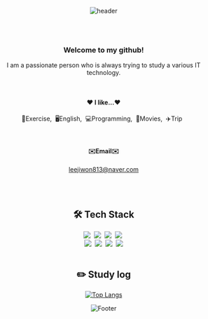 <div align="center"> 

![header](https://capsule-render.vercel.app/api?type=cylinder&color=000000&height=150&section=header&text=Lee&nbsp;Ji&nbsp;Won&fontColor=ffffff&fontSize=70&animation=fadeIn&fontAlignY=55&desc=%20&descAlignY=62&descAlign=62)


<br><br>
### Welcome to my github!
<p>I am a passionate person who is always trying to study a various IT technology. </p>
 <br/>


#### ❤️ I like...❤️
<p>💪Exercise,&nbsp;&nbsp;🖥English,&nbsp;&nbsp;💻Programming,&nbsp;&nbsp;🎥Movies,&nbsp;&nbsp;✈️Trip&nbsp;&nbsp;</p>
 <br/>

#### ✉️Email✉️
leejiwon813@naver.com <br><br><br>
<br>


## 🛠 Tech Stack 
<div><img src="https://img.shields.io/badge/JavaScript-F7DF1E?style=for-the-badge&logo=JavaScript&logoColor=white">&nbsp;
<img src="https://img.shields.io/badge/Python-6DB33F?style=for-the-badge&logo=Python&logoColor=white">&nbsp;
<img src="https://img.shields.io/badge/HTML5-E34F26?style=for-the-badge&logo=HTML5&logoColor=white">&nbsp;
<img src="https://img.shields.io/badge/CSS3-1572B6?style=for-the-badge&logo=CSS3&logoColor=white">&nbsp;<br>
<img src="https://img.shields.io/badge/MySQL-4479A1?style=for-the-badge&logo=MySQL&logoColor=white">&nbsp;
<img src="https://img.shields.io/badge/aws-EF2D5E?style=for-the-badge&logo=Amazon aws&logoColor=white">&nbsp;
<img src="https://img.shields.io/badge/github-181717?style=for-the-badge&logo=github&logoColor=white">&nbsp;
<img src="https://img.shields.io/badge/VSCode-007ACC?style=for-the-badge&logo=React&logoColor=white"></div>

 <br/>

## :pencil2: Study log

[![Top Langs](https://github-readme-stats.vercel.app/api/top-langs/?username=893107&layout=compact)](https://github.com/anuraghazra/github-readme-stats)
  


![Footer](https://capsule-render.vercel.app/api?type=waving&color=ffc0cb&height=200&section=footer)
</div>
